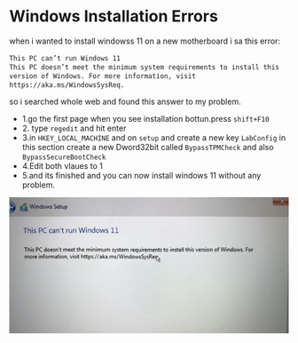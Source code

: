 # Windows Installation Errors

when i wanted to install windowss 11 on a new motherboard i sa this error:

    This PC can’t run Windows 11
    This PC doesn’t meet the minimum system requirements to install this version of Windows. For more information, visit https://aka.ms/WindowsSysReq.
    
so i searched whole web and found this answer to my problem.

<ul>
<li>1.go the first page when you see installation bottun.press <code>shift+F10</code></li>
<li>2. type <code>regedit</code> and hit enter</li>
<li>3.in <code>HKEY_LOCAL_MACHINE</code> and on <code>setup</code> and create a new key <code>LabConfig</code> in this section create a new Dword32bit called <code>BypassTPMCheck</code> and also <code>BypassSecureBootCheck</code></li>
<li>4.Edit both vlaues to 1</li>
<li>5.and its finished and you can now install windows 11 without any problem.</li>
</ul>

<img src="Error.jpg" alt="Error picture">
